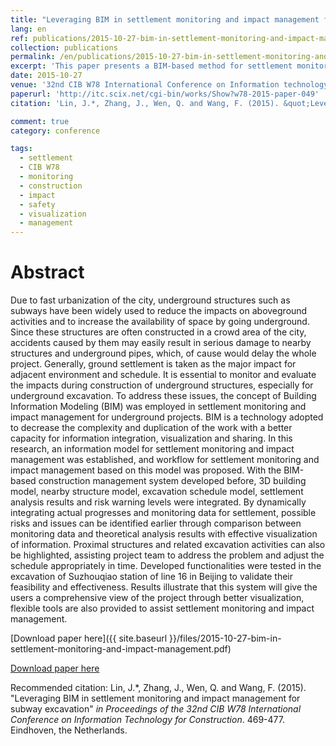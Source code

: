 ```yaml
---
title: "Leveraging BIM in settlement monitoring and impact management for subway excavation"
lang: en
ref: publications/2015-10-27-bim-in-settlement-monitoring-and-impact-management
collection: publications
permalink: /en/publications/2015-10-27-bim-in-settlement-monitoring-and-impact-management
excerpt: 'This paper presents a BIM-based method for settlement monitoring and impact management.'
date: 2015-10-27
venue: '32nd CIB W78 International Conference on Information technology for Construction'
paperurl: 'http://itc.scix.net/cgi-bin/works/Show?w78-2015-paper-049'
citation: 'Lin, J.*, Zhang, J., Wen, Q. and Wang, F. (2015). &quot;Leveraging BIM in settlement monitoring and impact management for subway excavation&quot; <i>in Proceedings of the 32nd CIB W78 International Conference on Information Technology for Construction</i>. 469-477. Eindhoven, the Netherlands.'

comment: true
category: conference

tags: 
  - settlement
  - CIB W78
  - monitoring
  - construction
  - impact
  - safety
  - visualization
  - management
---
```



Abstract
====

Due to fast urbanization of the city, underground structures such as subways have been widely used to reduce the impacts on aboveground activities and to increase the availability of space by going underground. Since these structures are often constructed in a crowd area of the city, accidents caused by them may easily result in serious damage to nearby structures and underground pipes, which, of cause would delay the whole project. Generally, ground settlement is taken as the major impact for adjacent environment and schedule. It is essential to monitor and evaluate the impacts during construction of underground structures, especially for underground excavation. To address these issues, the concept of Building Information Modeling (BIM) was employed in settlement monitoring and impact management for underground projects. BIM is a technology adopted to decrease the complexity and duplication of the work with a better capacity for information integration, visualization and sharing. In this research, an information model for settlement monitoring and impact management was established, and workflow for settlement monitoring and impact management based on this model was proposed. With the BIM-based construction management system developed before, 3D building model, nearby structure model, excavation schedule model, settlement analysis results and risk warning levels were integrated. By dynamically integrating actual progresses and monitoring data for settlement, possible risks and issues can be identified earlier through comparison between monitoring data and theoretical analysis results with effective visualization of information. Proximal structures and related excavation activities can also be highlighted, assisting project team to address the problem and adjust the schedule appropriately in time. Developed functionalities were tested in the excavation of Suzhouqiao station of line 16 in Beijing to validate their feasibility and effectiveness. Results illustrate that this system will give the users a comprehensive view of the project through better visualization, flexible tools are also provided to assist settlement monitoring and impact management.  

[Download paper here]({{ site.baseurl }}/files/2015-10-27-bim-in-settlement-monitoring-and-impact-management.pdf)

[Download paper here](http://itc.scix.net/cgi-bin/works/Show?w78-2015-paper-049)

Recommended citation: Lin, J.*, Zhang, J., Wen, Q. and Wang, F. (2015). &quot;Leveraging BIM in settlement monitoring and impact management for subway excavation&quot; <i>in Proceedings of the 32nd CIB W78 International Conference on Information Technology for Construction</i>. 469-477. Eindhoven, the Netherlands.